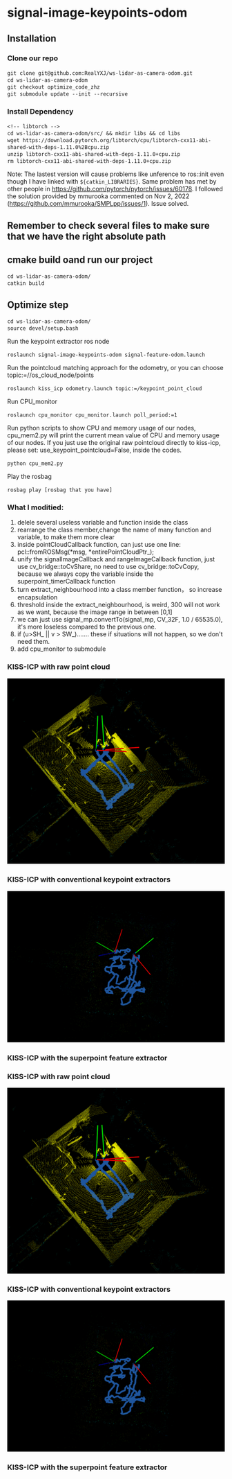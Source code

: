 # signal-image-keypoints-odom

## Installation

### Clone our repo
```
git clone git@github.com:RealYXJ/ws-lidar-as-camera-odom.git
cd ws-lidar-as-camera-odom
git checkout optimize_code_zhz
git submodule update --init --recursive

```

### Install Dependency
```
<!-- libtorch -->
cd ws-lidar-as-camera-odom/src/ && mkdir libs && cd libs
wget https://download.pytorch.org/libtorch/cpu/libtorch-cxx11-abi-shared-with-deps-1.11.0%2Bcpu.zip
unzip libtorch-cxx11-abi-shared-with-deps-1.11.0+cpu.zip
rm libtorch-cxx11-abi-shared-with-deps-1.11.0+cpu.zip
```
Note: The lastest version will cause problems like unference to ros::init even though I have linked with `${catkin_LIBRARIES}`. Same problem has met by other people in https://github.com/pytorch/pytorch/issues/60178. I followed the solution provided by mmurooka commented on Nov 2, 2022 (https://github.com/mmurooka/SMPLpp/issues/1). Issue solved.

## Remember to check several files to make sure that we have the right absolute path

## cmake build oand run our project
```
cd ws-lidar-as-camera-odom/
catkin build
```


## Optimize step 
```
cd ws-lidar-as-camera-odom/
source devel/setup.bash
```


Run the keypoint extractor ros node
```
roslaunch signal-image-keypoints-odom signal-feature-odom.launch
```
Run the pointcloud matching approach for the odometry, or you can choose topic:=//os_cloud_node/points

```
roslaunch kiss_icp odometry.launch topic:=/keypoint_point_cloud
```

Run CPU_monitor

```
roslaunch cpu_monitor cpu_monitor.launch poll_period:=1
```

Run python scripts to show CPU and memory usage of our nodes, cpu_mem2.py will print the current mean value of CPU and memory usage of our nodes. If you just use the original raw pointcloud directly to kiss-icp, please set: use_keypoint_pointcloud=False, inside the codes.

```
python cpu_mem2.py 
```

Play the rosbag

```
rosbag play [rosbag that you have]
```

### What I moditied:
1. delele several useless variable and function inside the class
1. rearrange the class member,change the name of many function and variable, to make them more clear
2. inside pointCloudCallback function, can just use one line: pcl::fromROSMsg(*msg, *entirePointCloudPtr_);
3. unify the signalImageCallback and rangeImageCallback function, just use cv_bridge::toCvShare, no need to use cv_bridge::toCvCopy, because we always copy the variable inside the superpoint_timerCallback function
4. turn extract_neighbourhood into a class member function， so increase encapsulation
5. threshold inside the extract_neighbourhood, is weird, 300 will not work as we want, because the image range in between [0,1]
6. we can just use signal_mp.convertTo(signal_mp, CV_32F, 1.0 / 65535.0), it's more loseless compared to the previous one.
7. if (u>SH_ || v > SW_)....... these if situations will not happen, so we don't need them.
8. add cpu_monitor to submodule


### KISS-ICP with raw point cloud

![](./imgs/kiss-icp-raw.png)

### KISS-ICP with conventional keypoint extractors

![](./imgs/kiss-icp-a.png)

### KISS-ICP with the superpoint feature extractor




### KISS-ICP with raw point cloud

![](./imgs/kiss-icp-raw.png)

### KISS-ICP with conventional keypoint extractors

![](./imgs/kiss-icp-a.png)

### KISS-ICP with the superpoint feature extractor

